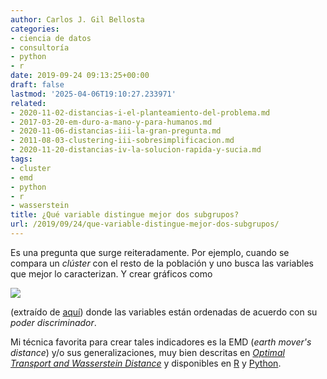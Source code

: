 ```yaml
---
author: Carlos J. Gil Bellosta
categories:
- ciencia de datos
- consultoría
- python
- r
date: 2019-09-24 09:13:25+00:00
draft: false
lastmod: '2025-04-06T19:10:27.233971'
related:
- 2020-11-02-distancias-i-el-planteamiento-del-problema.md
- 2017-03-20-em-duro-a-mano-y-para-humanos.md
- 2020-11-06-distancias-iii-la-gran-pregunta.md
- 2011-08-03-clustering-iii-sobresimplificacion.md
- 2020-11-20-distancias-iv-la-solucion-rapida-y-sucia.md
tags:
- cluster
- emd
- python
- r
- wasserstein
title: ¿Qué variable distingue mejor dos subgrupos?
url: /2019/09/24/que-variable-distingue-mejor-dos-subgrupos/
---
```


Es una pregunta que surge reiteradamente. Por ejemplo, cuando se compara un _clúster_ con el resto de la población y uno busca las variables que mejor lo caracterizan. Y crear gráficos como

![](/wp-uploads/2019/09/clusters_pv.png#center)

(extraído de [aquí](http://www.eustat.eus/document/datos/ct_tipoen_analisia_i.pdf)) donde las variables están ordenadas de acuerdo con su _poder discriminador_.

Mi técnica favorita para crear tales indicadores es la EMD (_earth mover's distance_) y/o sus generalizaciones, muy bien descritas en [_Optimal Transport and Wasserstein Distance_](http://www.stat.cmu.edu/~larry/=sml/Opt.pdf) y disponibles en [R](https://cran.r-project.org/package=transport) y [Python](https://pot.readthedocs.io/en/stable/).